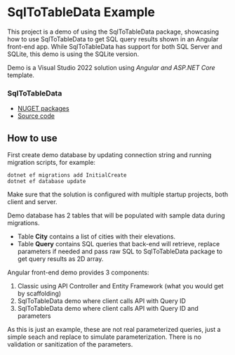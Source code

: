 # SqlToTableData Example

This project is a demo of using the SqlToTableData package, showcasing how to use SqlToTableData to get SQL query results shown in an Angular front-end app.
While SqlToTableData has support for both SQL Server and SQLite, this demo is using the SQLite version.

Demo is a Visual Studio 2022 solution using *Angular and ASP.NET Core* template.

### SqlToTableData 

- [NUGET packages]( https://www.nuget.org/profiles/Aleniq)
- [Source code](https://github.com/AleniqInc/SqlToTableData)

## How to use

First create demo database by updating connection string and running migration scripts, for example:

```
dotnet ef migrations add InitialCreate
dotnet ef database update

```

Make sure that the solution is configured with multiple startup projects, both client and server.

Demo database has 2 tables that will be populated with sample data during migrations.
- Table **City** contains a list of cities with their elevations. 
- Table **Query** contains SQL queries that back-end will retrieve, replace parameters if needed and pass raw SQL to SqlToTableData package to get query results as 2D array.

Angular front-end demo provides 3 components:

1. Classic using API Controller and Entity Framework (what you would get by scaffolding)
2. SqlToTableData demo where client calls API with Query ID   
3. SqlToTableData demo where client calls API with Query ID and parameters

As this is just an example, these are not real parameterized queries, just a simple seach and replace to simulate parameterization. There is no validation or sanitization of the parameters.
 


